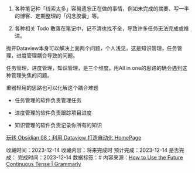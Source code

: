 
1. 各种笔记种「线索太多」容易遗忘正在做的事情，例如未完成的摘要、写一半的博客、定期整理的「闪念胶囊」等。

2. 各种相关 Todo 散落在笔记中，记不清也找不全，导致许多任务无法完成或推进。

抛开Dataview本身可以解决上面两个问题，个人浅见，这是知识管理，任务管理，进度管理耦合导致的问题。

任务管理，进度管理，知识管理，是三个维度。用All in one的思路的确会遇到这种管理失焦的问题。

重器轻用的思路也可以化解这个耦合难题

- 任务管理的软件负责管理任务

- 进度管理的软件负责跟踪项目进度

- 知识管理的软件负责记录你所有的知识

[玩转 Obsidian 08：利用 Dataview 打造自动化 HomePage](https://sspai.com/post/73958#!)

收藏时间：2023-12-14
收藏内容：将来完成时
预计完成：2023-12-14
是否完成：
完成时间：2023-12-14
数据标签：#
内容来源：[How to Use the Future Continuous Tense | Grammarly](https://www.grammarly.com/blog/future-continuous-tense/)

